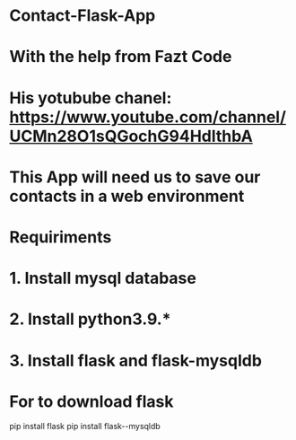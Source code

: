 # Contact-Flask-App

# With the help from Fazt Code
# His yotubube chanel: https://www.youtube.com/channel/UCMn28O1sQGochG94HdlthbA
# 

# This App will need us to save our contacts in a web environment



# Requiriments
# 1. Install mysql database
# 2. Install python3.9.*
# 3. Install flask and flask-mysqldb

# For to download flask

pip install flask
pip install flask--mysqldb




